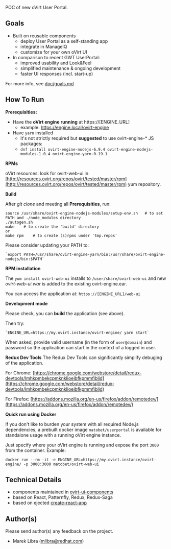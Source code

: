 POC of new oVirt User Portal.

## Goals
- Built on reusable components
    - deploy User Portal as a self-standing app
    - integrate in ManageIQ
    - customize for your own oVirt UI 
- In comparison to recent GWT UserPortal:
    - improved usability and Look&Feel
    - simplified maintenance & ongoing development
    - faster UI responses (incl. start-up)      

For more info, see [doc/goals.md](https://github.com/oVirt/ovirt-web-ui/blob/master/doc/goals.md)
 
## How To Run
**Prerequisities:**

- Have the **oVirt engine running** at https://[ENGINE_URL]
    - example: https://engine.local/ovirt-engine 
- Have `yarn` installed
    - it's not strictly required but **suggested** to use ovirt-engine-\* JS packages:
    - `dnf install ovirt-engine-nodejs-6.9.4 ovirt-engine-nodejs-modules-1.0.4 ovirt-engine-yarn-0.19.1`

**RPMs**

oVirt resources: look for ovirt-web-ui in [http://resources.ovirt.org/repos/ovirt/tested/master/rpm](http://resources.ovirt.org/repos/ovirt/tested/master/rpm) yum repository.


**Build**

After _git clone_ and meeting all **Prerequisities**, run:

    source /usr/share/ovirt-engine-nodejs-modules/setup-env.sh   # to set PATH and ./node_modules directory
    ./autogen.sh
    make    # to create the 'build' directory 
    or
    make rpm    # to create (s)rpms under 'tmp.repos'

Please consider updating your PATH to:

    `export PATH=/usr/share/ovirt-engine-yarn/bin:/usr/share/ovirt-engine-nodejs/bin:$PATH`

**RPM installation**

The `yum install ovirt-web-ui` installs to `/user/share/ovirt-web-ui` and new *ovirt-web-ui.war* is added to the existing ovirt-engine.ear.

You can access the application at: `https://[ENGINE_URL]/web-ui`

**Development mode**

Please check, you can **build** the application (see above).

Then try:

    `ENGINE_URL=https://my.ovirt.instance/ovirt-engine/ yarn start`

When asked, provide valid username (in the form of `user@domain`) and password so
the application can start in the context of a logged in user.

**Redux Dev Tools**
The Redux Dev Tools can significantly simplify debuging of the application.

For Chrome: [https://chrome.google.com/webstore/detail/redux-devtools/lmhkpmbekcpmknklioeibfkpmmfibljd](https://chrome.google.com/webstore/detail/redux-devtools/lmhkpmbekcpmknklioeibfkpmmfibljd)

For Firefox: [https://addons.mozilla.org/en-us/firefox/addon/remotedev/](https://addons.mozilla.org/en-us/firefox/addon/remotedev/)


**Quick run using Docker**

If you don't like to burden your system with all required Node.js dependencies,
a prebuilt docker image `matobet/userportal` is available for standalone usage with a running
oVirt engine instance.

Just specify where your oVirt engine is running and expose the port `3000` from the container. Example:

  `docker run --rm -it -e ENGINE_URL=https://my.ovirt.instance/ovirt-engine/ -p 3000:3000 matobet/ovirt-web-ui`


## Technical Details  
- components maintained in [ovirt-ui-components](https://github.com/matobet/ovirt-ui-components) 
- based on React, Patternfly, Redux, Redux-Saga
- based on ejected [create-react-app](https://facebook.github.io/react/blog/2016/07/22/create-apps-with-no-configuration.html)

## Author(s)
Please send author(s) any feedback on the project.

- Marek Libra (mlibra@redhat.com)

